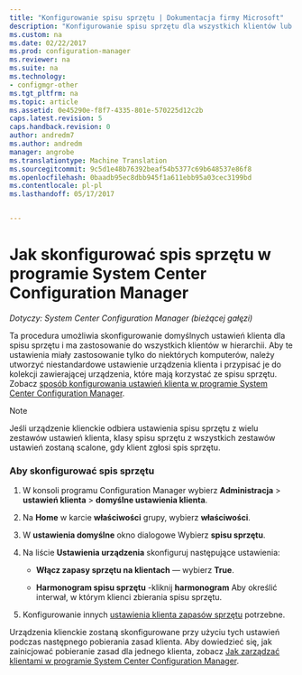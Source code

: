 ```yaml
---
title: "Konfigurowanie spisu sprzętu | Dokumentacja firmy Microsoft"
description: "Konfigurowanie spisu sprzętu dla wszystkich klientów lub kolekcję w programie System Center Configuration Manager."
ms.custom: na
ms.date: 02/22/2017
ms.prod: configuration-manager
ms.reviewer: na
ms.suite: na
ms.technology:
- configmgr-other
ms.tgt_pltfrm: na
ms.topic: article
ms.assetid: 0e45290e-f8f7-4335-801e-570225d12c2b
caps.latest.revision: 5
caps.handback.revision: 0
author: andredm7
ms.author: andredm
manager: angrobe
ms.translationtype: Machine Translation
ms.sourcegitcommit: 9c5d1e48b76392beaf54b5377c69b648537e86f8
ms.openlocfilehash: 0baadb95ec8dbb945f1a611ebb95a03cec3199bd
ms.contentlocale: pl-pl
ms.lasthandoff: 05/17/2017


---
```

# <a name="how-to-configure-hardware-inventory-in-system-center-configuration-manager"></a>Jak skonfigurować spis sprzętu w programie System Center Configuration Manager

*Dotyczy: System Center Configuration Manager (bieżącej gałęzi)*

Ta procedura umożliwia skonfigurowanie domyślnych ustawień klienta dla spisu sprzętu i ma zastosowanie do wszystkich klientów w hierarchii. Aby te ustawienia miały zastosowanie tylko do niektórych komputerów, należy utworzyć niestandardowe ustawienie urządzenia klienta i przypisać je do kolekcji zawierającej urządzenia, które mają korzystać ze spisu sprzętu. Zobacz [sposób konfigurowania ustawień klienta w programie System Center Configuration Manager](../../../../core/clients/deploy/configure-client-settings.md).  

> [!NOTE]  
>  Jeśli urządzenie klienckie odbiera ustawienia spisu sprzętu z wielu zestawów ustawień klienta, klasy spisu sprzętu z wszystkich zestawów ustawień zostaną scalone, gdy klient zgłosi spis sprzętu.  

### <a name="to-configure-hardware-inventory"></a>Aby skonfigurować spis sprzętu  

1.  W konsoli programu Configuration Manager wybierz **Administracja** > **ustawień klienta** > **domyślne ustawienia klienta**.  

4.  Na **Home** w karcie **właściwości** grupy, wybierz **właściwości**.  

5.  W **ustawienia domyślne** okno dialogowe Wybierz **spisu sprzętu**.  

6.  Na liście **Ustawienia urządzenia** skonfiguruj następujące ustawienia:  

    -   **Włącz zapasy sprzętu na klientach** — wybierz **True**.  

    -   **Harmonogram spisu sprzętu** -kliknij **harmonogram** Aby określić interwał, w którym klienci zbierania spisu sprzętu.  

7.  Konfigurowanie innych [ustawienia klienta zapasów sprzętu](../../../../core/clients/deploy/about-client-settings.md#hardware-inventory) potrzebne.  

Urządzenia klienckie zostaną skonfigurowane przy użyciu tych ustawień podczas następnego pobierania zasad klienta. Aby dowiedzieć się, jak zainicjować pobieranie zasad dla jednego klienta, zobacz [Jak zarządzać klientami w programie System Center Configuration Manager](../../../../core/clients/manage/manage-clients.md).  

